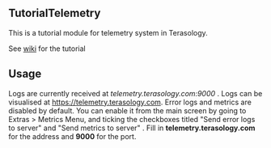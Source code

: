 TutorialTelemetry
-----------------

This is a tutorial module for telemetry system in Terasology.

See [wiki](https://github.com/Terasology/TutorialTelemetry/wiki) for the tutorial

## Usage
Logs are currently received at *telemetry.terasology.com:9000* . Logs can be visualised at https://telemetry.terasology.com. Error logs and metrics are disabled by default. You can enable it from the main screen by going to Extras > Metrics Menu, and ticking the checkboxes titled "Send error logs to server" and "Send metrics to server" . Fill in **telemetry.terasology.com** for the address and **9000** for the port. 
